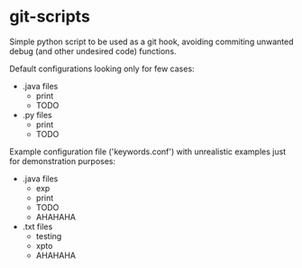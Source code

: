 # git-scripts

Simple python script to be used as a git hook, avoiding commiting unwanted debug (and other undesired code) functions.

Default configurations looking only for few cases:

* .java files
  * print
  * TODO
* .py files
  * print
  * TODO

Example configuration file ('keywords.conf') with unrealistic examples just for demonstration purposes:

* .java files
  * exp
  * print
  * TODO
  * AHAHAHA
* .txt files
  * testing
  * xpto
  * AHAHAHA
